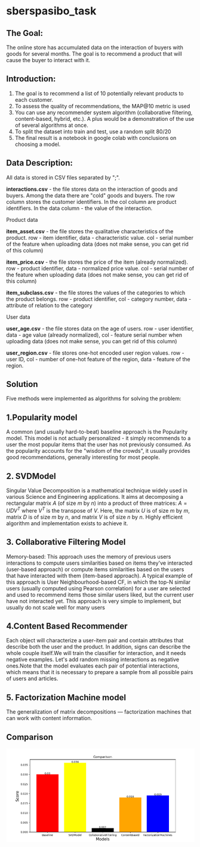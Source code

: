 # sberspasibo_task

## The Goal:
The online store has accumulated data on the interaction of buyers with goods for several months. The goal is to recommend a product that will cause the buyer to interact with it.

## Introduction:
1. The goal is to recommend a list of 10 potentially relevant products to each customer.
2. To assess the quality of recommendations, the MAP@10 metric is used
3. You can use any recommender system algorithm (collaborative filtering, content-based, hybrid, etc.). A plus would be a demonstration of the use of several algorithms at once.
4. To split the dataset into train and test, use a random split 80/20
5. The final result is a notebook in google colab with conclusions on choosing a model.

## Data Description:
All data is stored in CSV files separated by ";".

**interactions.csv** - the file stores data on the interaction of goods and buyers. Among the data there are "cold" goods and buyers. The row column stores the customer identifiers. In the col column are product identifiers. In the data column - the value of the interaction.

Product data

**item_asset.csv** - the file stores the qualitative characteristics of the product. row - item identifier, data - characteristic value. col - serial number of the feature when uploading data (does not make sense, you can get rid of this column)

**item_price.csv** - the file stores the price of the item (already normalized). row - product identifier, data - normalized price value. col - serial number of the feature when uploading data (does not make sense, you can get rid of this column)

**item_subclass.csv** - the file stores the values of the categories to which the product belongs. row - product identifier, col - category number, data - attribute of relation to the category

User data

**user_age.csv** - the file stores data on the age of users. row - user identifier, data - age value (already normalized), col - feature serial number when uploading data (does not make sense, you can get rid of this column)

**user_region.csv** - file stores one-hot encoded user region values. row - user ID, col - number of one-hot feature of the region, data - feature of the region.

## Solution
Five methods were implemented as algorithms for solving the problem:

## 1.Popularity model
A common (and usually hard-to-beat) baseline approach is the Popularity model. This model is not actually personalized - it simply recommends to a user the most popular items that the user has not previously consumed. As the popularity accounts for the "wisdom of the crowds", it usually provides good recommendations, generally interesting for most people.

## 2. SVDModel
Singular Value Decomposition is a mathematical technique widely used in various Science and Engineering applications. It aims at decomposing a rectangular matrix $A$ (of size $m$ by $n$) into a product of three matrices: $A = UDV^T$ where $V^T$ is the transpose of $V$. Here, the matrix $U$ is of size $m$ by $m$, matrix $D$ is of size $m$ by $n$, and matrix $V$ is of size $n$ by $n$. Highly efficient algorithm and implementation exists to achieve it.

## 3. Collaborative Filtering Model
Memory-based: This approach uses the memory of previous users interactions to compute users similarities based on items they've interacted (user-based approach) or compute items similarities based on the users that have interacted with them (item-based approach).
A typical example of this approach is User Neighbourhood-based CF, in which the top-N similar users (usually computed using Pearson correlation) for a user are selected and used to recommend items those similar users liked, but the current user have not interacted yet. This approach is very simple to implement, but usually do not scale well for many users

## 4.Content Based Recommender
Each object will characterize a user-item pair and contain attributes that
describe both the user and the product. In addition, signs
can describe the whole couple itself.We will train the classifier for
interaction, and it needs negative examples. Let's add random missing
interactions as negative ones.Note that the model evaluates each pair
of potential interactions, which means that it is necessary to prepare
a sample from all possible pairs of users and articles.

## 5. Factorization Machine model
The generalization of matrix decompositions — factorization machines
that can work with content information.

## Comparison
![image](https://github.com/nikitasmertyak/sberspasibo_task/blob/main/comparison_models_plot.png)

